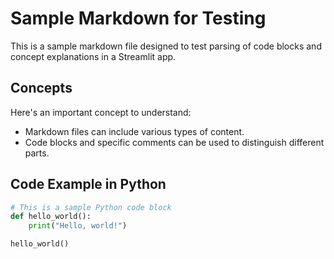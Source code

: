 # Sample Markdown for Testing

This is a sample markdown file designed to test parsing of code blocks and concept explanations in a Streamlit app.

## Concepts

<!--concept-->
Here's an important concept to understand:
- Markdown files can include various types of content.
- Code blocks and specific comments can be used to distinguish different parts.
<!--end-->
## Code Example in Python

```python
# This is a sample Python code block
def hello_world():
    print("Hello, world!")

hello_world()
```
